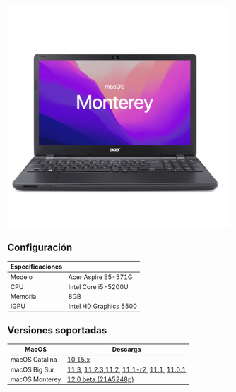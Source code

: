  <img src="acer.png">

## Configuración

| Especificaciones    |                                            |
| ------------------- | -------------------------------------------|
| Modelo              | Acer Aspire E5-571G                        |
| CPU                 | Intel Core i5-5200U                        |
| Memoria             | 8GB                                        |
| IGPU                | Intel HD Graphics 5500                     |

## Versiones soportadas

| MacOS               | Descarga                                   |  
| ------------------- | -------------------------------------------
| macOS Catalina      |  <a href="https://github.com/daviiid99/Acer-Aspire-E5-571G/releases/tag/Catalina">10.15.x</a>|
| macOS Big Sur       |  <a href="https://github.com/daviiid99/Acer-Aspire-E5-571G/releases/tag/11.3">11.3</a>, <a href="https://github.com/daviiid99/Acer-Aspire-E5-571G/releases/tag/11.2.3">11.2.3</a>,<a href="https://github.com/daviiid99/Acer-Aspire-E5-571G/releases/tag/11.2">11.2</a>, <a href="https://github.com/daviiid99/Acer-Aspire-E5-571G/releases/tag/11.1-r2">11.1-r2</a>, <a href="https://github.com/daviiid99/Acer-Aspire-E5-571G/releases/tag/11.1">11.1</a>, <a href="https://github.com/daviiid99/Acer-Aspire-E5-571G/releases/tag/11.0.1">11.0.1</a>|
| macOS Monterey      |  <a href="https://github.com/daviiid99/Acer-Aspire-E5-571G/releases/tag/21A5248p">12.0 beta (21A5248p)</a>|
